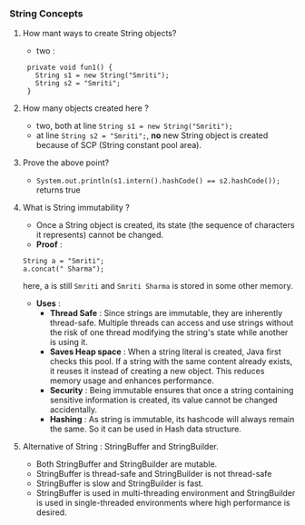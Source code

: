 ### String Concepts 

1. How mant ways to create String objects?
    - two :
     ```
      private void fun1() {
        String s1 = new String("Smriti");
        String s2 = "Smriti";
      }
      ```

2. How many objects created here ?
    - two, both at line `String s1 = new String("Smriti");`
    - at line `String s2 = "Smriti";`, **no** new String object is created because of SCP (String constant pool area).
   
3. Prove the above point?
   - `System.out.println(s1.intern().hashCode() == s2.hashCode());` returns true

4. What is String immutability ?
   - Once a String object is created, its state (the sequence of characters it represents) cannot be changed.
   - **Proof** : 
   ```
   String a = "Smriti";
   a.concat(" Sharma");
   ```
   here, a is still `Smriti` and `Smriti Sharma` is stored in some other memory.
   - **Uses** : 
     - **Thread Safe** : Since strings are immutable, they are inherently thread-safe. Multiple threads can access and use strings without the risk of one thread modifying the string's state while another is using it.
     - **Saves Heap space** : When a string literal is created, Java first checks this pool. If a string with the same content already exists, it reuses it instead of creating a new object. This reduces memory usage and enhances performance.
     - **Security** :  Being immutable ensures that once a string containing sensitive information is created, its value cannot be changed accidentally.
     - **Hashing** : As string is immutable, its hashcode will always remain the same. So it can be used in Hash data structure.

5. Alternative of String : StringBuffer and StringBuilder.
   - Both StringBuffer and StringBuilder are mutable.
   - StringBuffer is thread-safe and StringBuilder is not thread-safe
   - StringBuffer is slow and StringBuilder is fast.
   - StringBuffer is used in multi-threading environment and StringBuilder is used in single-threaded environments where high performance is desired.
